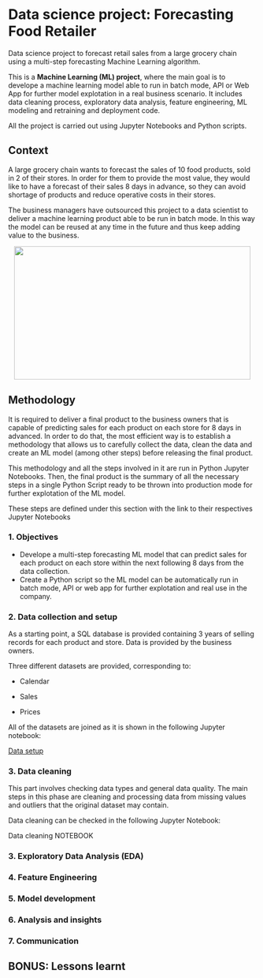 # Data science project: Forecasting Food Retailer
Data science project to forecast retail sales from a large grocery chain using a multi-step forecasting Machine Learning algorithm.

This is a **Machine Learning (ML) project**, where the main goal is to develope a machine learning model able to run in batch mode, API or Web App for further model explotation in a real business scenario. It includes data cleaning process, exploratory data analysis, feature engineering, ML modeling and retraining and deployment code.

All the project is carried out using Jupyter Notebooks and Python scripts.

## Context
A large grocery chain wants to forecast the sales of 10 food products, sold in 2 of their stores. In order for them to provide the most value, they would like to have a forecast of their sales 8 days in advance, so they can avoid shortage of products and reduce operative costs in their stores.

The business managers have outsourced this project to a data scientist to deliver a machine learning product able to be run in batch mode. In this way the model can be reused at any time in the future and thus keep adding value to the business.

<p align="center">
  <img width="480" height="270" src="https://github.com/luis-cj/data-science-forecasting-food-retailer/blob/main/images/grocery_store_gif.gif">
</p>


## Methodology

It is required to deliver a final product to the business owners that is capable of predicting sales for each product on each store for 8 days in advanced. In order to do that, the most efficient way is to establish a methodology that allows us to carefully collect the data, clean the data and create an ML model (among other steps) before releasing the final product.

This methodology and all the steps involved in it are run in Python Jupyter Notebooks. Then, the final product is the summary of all the necessary steps in a single Python Script ready to be thrown into production mode for further explotation of the ML model.

These steps are defined under this section with the link to their respectives Jupyter Notebooks



### 1. Objectives

- Develope a multi-step forecasting ML model that can predict sales for each product on each store within the next following 8 days from the data collection. 
- Create a Python script so the ML model can be automatically run in batch mode, API or web app for further explotation and real use in the company.

### 2. Data collection and setup

As a starting point, a SQL database is provided containing 3 years of selling records for each product and store. Data is provided by the business owners.

Three different datasets are provided, corresponding to:

- Calendar

- Sales

- Prices

All of the datasets are joined as it is shown in the following Jupyter notebook:

[Data setup](https://github.com/luis-cj/data-science-british-airways/blob/main/1_Task2_data_cleaning.ipynb)

### 3. Data cleaning

This part involves checking data types and general data quality. The main steps in this phase are cleaning and processing data from missing values and outliers that the original dataset may contain.

Data cleaning can be checked in the following Jupyter Notebook:

Data cleaning NOTEBOOK

### 3. Exploratory Data Analysis (EDA)


### 4. Feature Engineering


### 5. Model development


### 6. Analysis and insights


### 7. Communication


## BONUS: Lessons learnt
